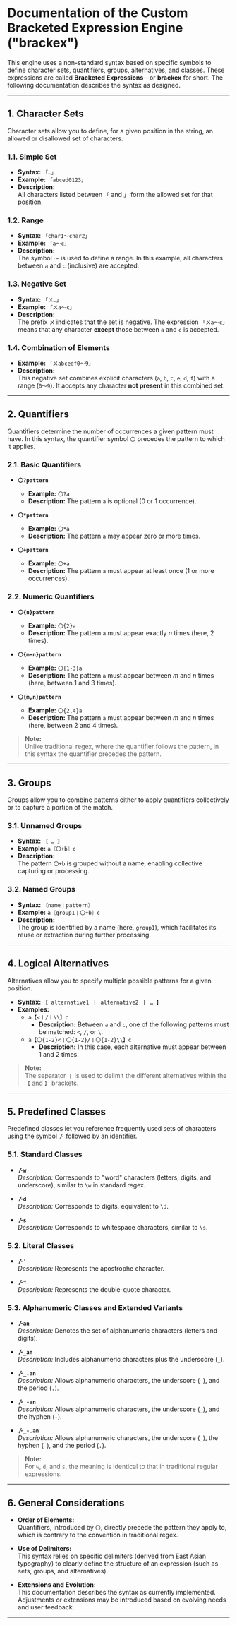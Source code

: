 # Documentation of the Custom Bracketed Expression Engine ("brackex")

This engine uses a non-standard syntax based on specific symbols to define character sets, quantifiers, groups, alternatives, and classes. These expressions are called **Bracketed Expressions**—or **brackex** for short. The following documentation describes the syntax as designed.

---

## 1. Character Sets

Character sets allow you to define, for a given position in the string, an allowed or disallowed set of characters.

### 1.1. Simple Set

- **Syntax:** `「…」`  
- **Example:** `「abced0123」`  
- **Description:**  
  All characters listed between `「` and `」` form the allowed set for that position.

### 1.2. Range

- **Syntax:** `「char1〜char2」`  
- **Example:** `「a〜c」`  
- **Description:**  
  The symbol `〜` is used to define a range. In this example, all characters between `a` and `c` (inclusive) are accepted.

### 1.3. Negative Set

- **Syntax:** `「〤…」`  
- **Example:** `「〤a〜c」`  
- **Description:**  
  The prefix `〤` indicates that the set is negative. The expression `「〤a〜c」` means that any character **except** those between `a` and `c` is accepted.

### 1.4. Combination of Elements

- **Example:** `「〤abcedf0〜9」`  
- **Description:**  
  This negative set combines explicit characters (`a`, `b`, `c`, `e`, `d`, `f`) with a range (`0〜9`). It accepts any character **not present** in this combined set.

---

## 2. Quantifiers

Quantifiers determine the number of occurrences a given pattern must have. In this syntax, the quantifier symbol `〇` precedes the pattern to which it applies.

### 2.1. Basic Quantifiers

- **`〇?pattern`**  
  - **Example:** `〇?a`  
  - **Description:** The pattern `a` is optional (0 or 1 occurrence).

- **`〇*pattern`**  
  - **Example:** `〇*a`  
  - **Description:** The pattern `a` may appear zero or more times.

- **`〇+pattern`**  
  - **Example:** `〇+a`  
  - **Description:** The pattern `a` must appear at least once (1 or more occurrences).

### 2.2. Numeric Quantifiers

- **`〇{n}pattern`**  
  - **Example:** `〇{2}a`  
  - **Description:** The pattern `a` must appear exactly *n* times (here, 2 times).

- **`〇{m-n}pattern`**  
  - **Example:** `〇{1-3}a`  
  - **Description:** The pattern `a` must appear between *m* and *n* times (here, between 1 and 3 times).

- **`〇{m,n}pattern`**  
  - **Example:** `〇{2,4}a`  
  - **Description:** The pattern `a` must appear between *m* and *n* times (here, between 2 and 4 times).

> **Note:**  
> Unlike traditional regex, where the quantifier follows the pattern, in this syntax the quantifier precedes the pattern.

---

## 3. Groups

Groups allow you to combine patterns either to apply quantifiers collectively or to capture a portion of the match.

### 3.1. Unnamed Groups

- **Syntax:** `〘 … 〙`  
- **Example:** `a〘〇+b〙c`  
- **Description:**  
  The pattern `〇+b` is grouped without a name, enabling collective capturing or processing.

### 3.2. Named Groups

- **Syntax:** `〘name〡pattern〙`  
- **Example:** `a〘group1〡〇+b〙c`  
- **Description:**  
  The group is identified by a name (here, `group1`), which facilitates its reuse or extraction during further processing.

---

## 4. Logical Alternatives

Alternatives allow you to specify multiple possible patterns for a given position.

- **Syntax:** `【 alternative1 〡 alternative2 〡 … 】`  
- **Examples:**
  - `a【<〡/〡\\】c`  
    - **Description:** Between `a` and `c`, one of the following patterns must be matched: `<`, `/`, or `\`.
  - `a【〇{1-2}<〡〇{1-2}/〡〇{1-2}\\】c`  
    - **Description:** In this case, each alternative must appear between 1 and 2 times.

> **Note:**  
> The separator `〡` is used to delimit the different alternatives within the `【` and `】` brackets.

---

## 5. Predefined Classes

Predefined classes let you reference frequently used sets of characters using the symbol `〴` followed by an identifier.

### 5.1. Standard Classes

- **`〴w`**  
  *Description:* Corresponds to "word" characters (letters, digits, and underscore), similar to `\w` in standard regex.

- **`〴d`**  
  *Description:* Corresponds to digits, equivalent to `\d`.

- **`〴s`**  
  *Description:* Corresponds to whitespace characters, similar to `\s`.

### 5.2. Literal Classes

- **`〴'`**  
  *Description:* Represents the apostrophe character.

- **`〴"`**  
  *Description:* Represents the double-quote character.

### 5.3. Alphanumeric Classes and Extended Variants

- **`〴an`**  
  *Description:* Denotes the set of alphanumeric characters (letters and digits).

- **`〴_an`**  
  *Description:* Includes alphanumeric characters plus the underscore (`_`).

- **`〴_.an`**  
  *Description:* Allows alphanumeric characters, the underscore (`_`), and the period (`.`).
  
- **`〴_-an`**  
  *Description:* Allows alphanumeric characters, the underscore (`_`), and the hyphen (`-`).
  
- **`〴_-.an`**  
  *Description:* Allows alphanumeric characters, the underscore (`_`), the hyphen (`-`), and the period (`.`).

> **Note:**  
> For `w`, `d`, and `s`, the meaning is identical to that in traditional regular expressions.

---

## 6. General Considerations

- **Order of Elements:**  
  Quantifiers, introduced by `〇`, directly precede the pattern they apply to, which is contrary to the convention in traditional regex.

- **Use of Delimiters:**  
  This syntax relies on specific delimiters (derived from East Asian typography) to clearly define the structure of an expression (such as sets, groups, and alternatives).

- **Extensions and Evolution:**  
  This documentation describes the syntax as currently implemented. Adjustments or extensions may be introduced based on evolving needs and user feedback.

---

